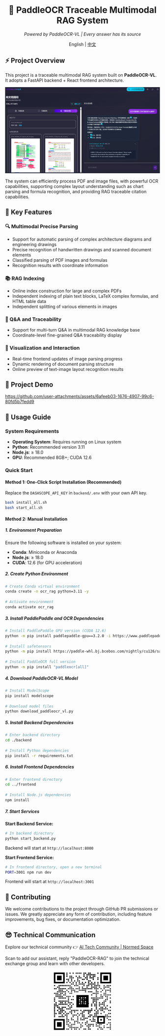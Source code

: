 <div align="center">
  <h1>🚀 PaddleOCR Traceable Multimodal RAG System</h1>
  <p><em>Powered by PaddleOCR-VL | Every answer has its source</em></p>
  <span>English | <a href="./README_zh.md">中文</a> </span>
</div>

## ⚡ Project Overview

This project is a traceable multimodal RAG system built on **PaddleOCR-VL**. It adopts a FastAPI backend + React frontend architecture.

![Project Image](assets/项目图片.png)

The system can efficiently process PDF and image files, with powerful OCR capabilities, supporting complex layout understanding such as chart parsing and formula recognition, and providing RAG traceable citation capabilities.

## 🎯 Key Features

### 🔍 Multimodal Precise Parsing
- Support for automatic parsing of complex architecture diagrams and engineering drawings
- Precise recognition of handwritten drawings and scanned document elements
- Classified parsing of PDF images and formulas
- Recognition results with coordinate information

### 📚 RAG Indexing
- Online index construction for large and complex PDFs
- Independent indexing of plain text blocks, LaTeX complex formulas, and HTML table data
- Independent splitting of various elements in images

### 💬 Q&A and Traceability
- Support for multi-turn Q&A in multimodal RAG knowledge base
- Coordinate-level fine-grained Q&A traceability display

### 🎨 Visualization and Interaction
- Real-time frontend updates of image parsing progress
- Dynamic rendering of document parsing structure
- Online preview of text-image layout recognition results

## 👀 Project Demo



https://github.com/user-attachments/assets/6afeeb03-1676-4907-99c6-80fd5b7fedd9



## 🚀 Usage Guide

### System Requirements

- **Operating System**: Requires running on Linux system
- **Python**: Recommended version 3.11
- **Node.js**: ≥ 18.0
- **GPU**: Recommended 8GB+; CUDA 12.6

### Quick Start
#### Method 1: One-Click Script Installation (Recommended)
Replace the `DASHSCOPE_API_KEY` in `backend/.env` with your own API key.
```bash
bash install_all.sh
bash start_all.sh
```
#### Method 2: Manual Installation

##### 1. Environment Preparation

Ensure the following software is installed on your system:
- **Conda**: Miniconda or Anaconda
- **Node.js**: ≥ 18.0
- **CUDA**: 12.6 (for GPU acceleration)

##### 2. Create Python Environment

```bash
# Create Conda virtual environment
conda create -n ocr_rag python=3.11 -y

# Activate environment
conda activate ocr_rag
```

##### 3. Install PaddlePaddle and OCR Dependencies

```bash
# Install PaddlePaddle GPU version (CUDA 12.6)
python -m pip install paddlepaddle-gpu==3.2.0 -i https://www.paddlepaddle.org.cn/packages/stable/cu126/

# Install safetensors
python -m pip install https://paddle-whl.bj.bcebos.com/nightly/cu126/safetensors/safetensors-0.6.2.dev0-cp38-abi3-linux_x86_64.whl

# Install PaddleOCR full version
python -m pip install "paddleocr[all]"
```

##### 4. Download PaddleOCR-VL Model

```bash
# Install ModelScope
pip install modelscope

# Download model files
python download_paddleocr_vl.py
```

##### 5. Install Backend Dependencies

```bash
# Enter backend directory
cd ./backend

# Install Python dependencies
pip install -r requirements.txt
```

##### 6. Install Frontend Dependencies

```bash
# Enter frontend directory
cd ../frontend

# Install Node.js dependencies
npm install
```

##### 7. Start Services

**Start Backend Service:**
```bash
# In backend directory
python start_backend.py
```
Backend will start at `http://localhost:8000`

**Start Frontend Service:**
```bash
# In frontend directory, open a new terminal
PORT=3001 npm run dev
```
Frontend will start at `http://localhost:3001`

## 🙈 Contributing
We welcome contributions to the project through GitHub PR submissions or issues. We greatly appreciate any form of contribution, including feature improvements, bug fixes, or documentation optimization.

## 😎 Technical Communication
Explore our technical community 👉 [AI Tech Community | Normed Space](https://kq4b3vgg5b.feishu.cn/wiki/JuJSwfbwmiwvbqkiQ7LcN1N1nhd)

Scan to add our assistant, reply "PaddleOCR-RAG" to join the technical exchange group and learn with other developers.
<div align="center">
<img src="assets\交流群.jpg" width="200" alt="Technical Exchange Group QR Code">
<div>
